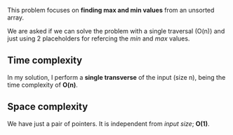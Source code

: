 This problem focuses on **finding max and min values** from an unsorted array.

We are asked if we can solve the problem with a single traversal (O(n)) and just
using 2 placeholders for refercing the _min_ and _max_ values.

## Time complexity

In my solution, I perform a **single transverse** of the input (size n), being the time complexity of **O(n)**.

## Space complexity

We have just a pair of pointers. It is independent from _input size_; **O(1)**.
